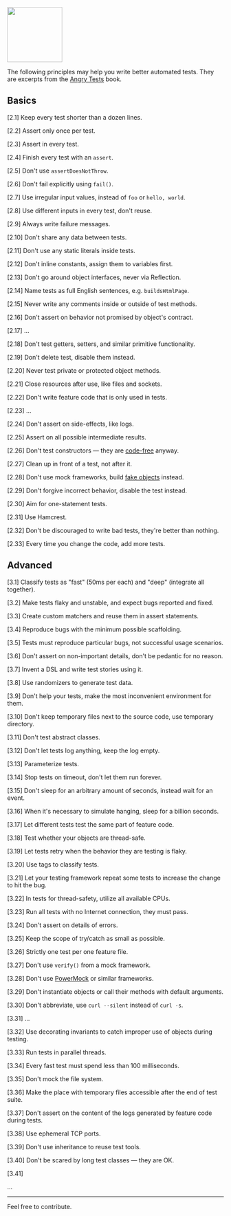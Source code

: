 <img src="https://www.yegor256.com/images/books/angry-tests/onion.svg" height="128px"/>

The following principles may help you write better automated tests.
They are excerpts from the [Angry Tests](https://www.yegor256.com/angry-tests.html) book.

## Basics

[2.1] Keep every test shorter than a dozen lines.

[2.2] Assert only once per test.

[2.3] Assert in every test.

[2.4] Finish every test with an `assert`.

[2.5] Don't use `assertDoesNotThrow`.

[2.6] Don't fail explicitly using `fail()`.

[2.7] Use irregular input values, instead of `foo` or `hello, world`.

[2.8] Use different inputs in every test, don't reuse.

[2.9] Always write failure messages.

[2.10] Don't share any data between tests.

[2.11] Don't use any static literals inside tests.

[2.12] Don't inline constants, assign them to variables first.

[2.13] Don't go around object interfaces, never via Reflection.

[2.14] Name tests as full English sentences, e.g. `buildsHtmlPage`.

[2.15] Never write any comments inside or outside of test methods.

[2.16] Don't assert on behavior not promised by object's contract.

[2.17] ...

[2.18] Don't test getters, setters, and similar primitive functionality.

[2.19] Don't delete test, disable them instead.

[2.20] Never test private or protected object methods.

[2.21] Close resources after use, like files and sockets.

[2.22] Don't write feature code that is only used in tests.

[2.23] ...

[2.24] Don't assert on side-effects, like logs.

[2.25] Assert on all possible intermediate results.

[2.26] Don't test constructors — they are [code-free] anyway.

[2.27] Clean up in front of a test, not after it.

[2.28] Don't use mock frameworks, build [fake objects] instead.

[2.29] Don't forgive incorrect behavior, disable the test instead.

[2.30] Aim for one-statement tests.

[2.31] Use Hamcrest.

[2.32] Don't be discouraged to write bad tests, they're better than nothing.

[2.33] Every time you change the code, add more tests.

## Advanced

[3.1] Classify tests as "fast" (50ms per each) and "deep" (integrate all together).

[3.2] Make tests flaky and unstable, and expect bugs reported and fixed.

[3.3] Create custom matchers and reuse them in assert statements.

[3.4] Reproduce bugs with the minimum possible scaffolding.

[3.5] Tests must reproduce particular bugs, not successful usage scenarios.

[3.6] Don't assert on non-important details, don't be pedantic for no reason.

[3.7] Invent a DSL and write test stories using it.

[3.8] Use randomizers to generate test data.

[3.9] Don't help your tests, make the most inconvenient environment for them.

[3.10] Don't keep temporary files next to the source code, use temporary directory.

[3.11] Don't test abstract classes.

[3.12] Don't let tests log anything, keep the log empty.

[3.13] Parameterize tests.

[3.14] Stop tests on timeout, don't let them run forever.

[3.15] Don't sleep for an arbitrary amount of seconds, instead wait for an event.

[3.16] When it's necessary to simulate hanging, sleep for a billion seconds.

[3.17] Let different tests test the same part of feature code.

[3.18] Test whether your objects are thread-safe.

[3.19] Let tests retry when the behavior they are testing is flaky.

[3.20] Use tags to classify tests.

[3.21] Let your testing framework repeat some tests to increase the change to hit the bug.

[3.22] In tests for thread-safety, utilize all available CPUs.

[3.23] Run all tests with no Internet connection, they must pass.

[3.24] Don't assert on details of errors.

[3.25] Keep the scope of try/catch as small as possible.

[3.26] Strictly one test per one feature file.

[3.27] Don't use `verify()` from a mock framework.

[3.28] Don't use [PowerMock] or similar frameworks.

[3.29] Don't instantiate objects or call their methods with default arguments.

[3.30] Don't abbreviate, use `curl --silent` instead of `curl -s`.

[3.31] ...

[3.32] Use decorating invariants to catch improper use of objects during testing.

[3.33] Run tests in parallel threads.

[3.34] Every fast test must spend less than 100 milliseconds.

[3.35] Don't mock the file system.

[3.36] Make the place with temporary files accessible after the end of test suite.

[3.37] Don't assert on the content of the logs generated by feature code during tests.

[3.38] Use ephemeral TCP ports.

[3.39] Don't use inheritance to reuse test tools.

[3.40] Don't be scared by long test classes — they are OK.

[3.41]

...

<hr>

Feel free to contribute.

[code-free]: https://www.yegor256.com/2015/05/07/ctors-must-be-code-free.html
[fake objects]: https://www.yegor256.com/2014/09/23/built-in-fake-objects.html
[PowerMock]: https://github.com/powermock/powermock
